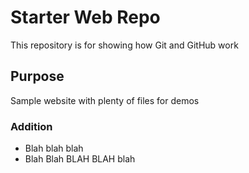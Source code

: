 # Starter Web Repo

This repository is for showing how Git and GitHub work

## Purpose

Sample website with plenty of files for demos

### Addition

* Blah blah blah
* Blah Blah BLAH BLAH blah
